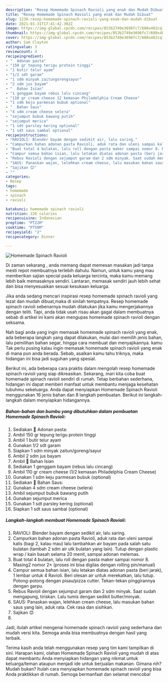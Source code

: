 ```yaml
---
description: "Resep Homemade Spinach Ravioli yang enak dan Mudah Dibuat"
title: "Resep Homemade Spinach Ravioli yang enak dan Mudah Dibuat"
slug: 1230-resep-homemade-spinach-ravioli-yang-enak-dan-mudah-dibuat
date: 2021-01-31T17:41:42.302Z
image: https://img-global.cpcdn.com/recipes/853b2749e3696fc7/680x482cq70/homemade-spinach-ravioli-foto-resep-utama.jpg
thumbnail: https://img-global.cpcdn.com/recipes/853b2749e3696fc7/680x482cq70/homemade-spinach-ravioli-foto-resep-utama.jpg
cover: https://img-global.cpcdn.com/recipes/853b2749e3696fc7/680x482cq70/homemade-spinach-ravioli-foto-resep-utama.jpg
author: Sam Clayton
ratingvalue: 3
reviewcount: 4
recipeingredient:
- "  Adonan pasta"
- "150 gr tepung terigu protein tinggi"
- "1 butir telur ayam"
- "1/2 sdt garam"
- "1 sdm minyak zaitungorengsayur"
- "2 sdm jus bayam"
- "  Bahan Isian"
- "1 genggam bayam rebus lalu cincang"
- "110 gr cream cheese 12 kemasan Philadelphia Cream Cheese"
- "1 sdm keju parmesan bubuk optional"
- "  Bahan Saus"
- "4 sdm cream cheese selera"
- "sejumput bubuk bawang putih"
- "sejumput merica"
- "1 sdt parsley kering optional"
- "1 sdt saus sambal optional"
recipeinstructions:
- "RAVIOLI: Blender bayam dengan sedikit air, lalu saring."
- "Campurkan bahan adonan pasta Ravioli, aduk rata dan uleni sampai kalis (bagi 2, kalau mau) lalu tambahkan air bayam pada salah satu bulatan (tambah 2 sdm air utk bulatan yang lain). Tutup dengan plastic wrap / kain basah selama 20 menit, sampai adonan melemas."
- "Buat total 4 bulatan, lalu roll dengan pasta maker sampai nomor 8. Masing2 nomor 2× (proses ini bisa digilas dengan rolling pin/manual)"
- "Campur semua bahan isian, lalu letakan diatas adonan pasta (beri jarak), 1 lembar untuk 4 Ravioli. Beri olesan air untuk merekatkan, lalu tutup. Potong-potong dengan pisau/pizza cutter. Tekan-tekan pinggirannya dengan garpu."
- "Rebus Ravioli dengan sejumput garam dan 2 sdm minyak. Saat sudah mengapung, tiriskan. Lalu tumis dengan sedikit butter/minyak."
- "SAUS: Panaskan wajan, lelehkan cream cheese, lalu masukan bahan saus yang lain, aduk rata. Cek rasa dan sisihkan."
- "Sajikan 😊"
- ""
categories:
- Resep
tags:
- homemade
- spinach
- ravioli

katakunci: homemade spinach ravioli 
nutrition: 226 calories
recipecuisine: Indonesian
preptime: "PT22M"
cooktime: "PT50M"
recipeyield: "2"
recipecategory: Dinner

---
```



![Homemade Spinach Ravioli](https://img-global.cpcdn.com/recipes/853b2749e3696fc7/680x482cq70/homemade-spinach-ravioli-foto-resep-utama.jpg)

Di zaman  sekarang , anda memang dapat memesan masakan jadi tanpa mesti repot membuatnya terlebih dahulu. Namun, untuk kamu yang mau memberikan sajian special pada keluarga tercinta, maka kamu memang lebih baik memasaknya sendiri. Lantaran, memasak sendiri jauh lebih sehat dan bisa menyesuaikan sesuai kesukaan keluarga.

Jika anda sedang mencari inspirasi resep homemade spinach ravioli yang lezat dan mudah dibuat,maka di sinilah tempatnya. Resep homemade spinach ravioli  sebenarnya mudah dilakukan jika kamu mengerjakannya dengan teliti. Tapi, anda tidak usah risau akan gagal dalam membuatnya 
sebab di artikel ini kami akan mengupas homemade spinach ravioli dengan seksama.  



Nah bagi anda yang ingin memasak homemade spinach ravioli yang enak, ada beberapa langkah yang dapat dilakukan, mulai dari memilih jenis bahan, lalu pemilihan bahan segar, hingga cara membuat dan menyajikannya. kamu Tak perlu pusing kalau ingin memasak homemade spinach ravioli yang enak di mana pun anda berada. Sebab, asalkan kamu  tahu triknya, maka hidangan ini bisa jadi suguhan yang spesial.

Berikut ini, ada beberapa cara praktis  dalam mengolah resep homemade spinach ravioli yang siap dikreasikan. Sekarang, mari kita coba buat homemade spinach ravioli sendiri di rumah. Tetap berbahan sederhana, hidangan ini dapat memberi manfaat untuk membantu menjaga kesehatan tubuhmu sekeluarga. Anda dapat menyiapkan Homemade Spinach Ravioli menggunakan 16 jenis bahan dan 8 langkah pembuatan. Berikut ini langkah-langkah dalam menyiapkan hidangannya.

<!--inarticleads1-->

##### Bahan-bahan dan bumbu yang dibutuhkan dalam pembuatan Homemade Spinach Ravioli:

1. Sediakan  🌸 Adonan pasta:
1. Ambil 150 gr tepung terigu protein tinggi
1. Ambil 1 butir telur ayam
1. Gunakan 1/2 sdt garam
1. Siapkan 1 sdm minyak zaitun/goreng/sayur
1. Ambil 2 sdm jus bayam
1. Ambil  🌸 Bahan Isian
1. Sediakan 1 genggam bayam (rebus lalu cincang)
1. Ambil 110 gr cream cheese (1/2 kemasan Philadelphia Cream Cheese)
1. Gunakan 1 sdm keju parmesan bubuk (optional)
1. Sediakan  🌸 Bahan Saus:
1. Gunakan 4 sdm cream cheese (selera)
1. Ambil sejumput bubuk bawang putih
1. Gunakan sejumput merica
1. Gunakan 1 sdt parsley kering (optional)
1. Siapkan 1 sdt saus sambal (optional)




<!--inarticleads2-->

##### Langkah-langkah membuat Homemade Spinach Ravioli:

1. RAVIOLI: Blender bayam dengan sedikit air, lalu saring.
1. Campurkan bahan adonan pasta Ravioli, aduk rata dan uleni sampai kalis (bagi 2, kalau mau) lalu tambahkan air bayam pada salah satu bulatan (tambah 2 sdm air utk bulatan yang lain). Tutup dengan plastic wrap / kain basah selama 20 menit, sampai adonan melemas.
1. Buat total 4 bulatan, lalu roll dengan pasta maker sampai nomor 8. Masing2 nomor 2× (proses ini bisa digilas dengan rolling pin/manual)
1. Campur semua bahan isian, lalu letakan diatas adonan pasta (beri jarak), 1 lembar untuk 4 Ravioli. Beri olesan air untuk merekatkan, lalu tutup. Potong-potong dengan pisau/pizza cutter. Tekan-tekan pinggirannya dengan garpu.
1. Rebus Ravioli dengan sejumput garam dan 2 sdm minyak. Saat sudah mengapung, tiriskan. Lalu tumis dengan sedikit butter/minyak.
1. SAUS: Panaskan wajan, lelehkan cream cheese, lalu masukan bahan saus yang lain, aduk rata. Cek rasa dan sisihkan.
1. Sajikan 😊
1. 




Jadi, itulah artikel mengenai  homemade spinach ravioli  yang sederhana dan mudah versi kita. Semoga anda bisa membuatnya dengan hasil yang terbaik. 

Terima kasih anda telah menggunakan resep yang tim kami tampilkan di sini. Harapan kami, olahan  Homemade Spinach Ravioli yang mudah di atas dapat membantu Anda menyiapkan hidangan yang nikmat untuk keluarga/teman ataupun menjadi ide untuk berjualan makanan. Gimana nih? Mudah bukan? Itulah cara menyiapkan homemade spinach ravioli yang bisa Anda praktikkan di rumah. Semoga bermanfaat dan selamat mencoba!

